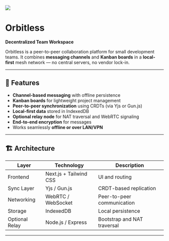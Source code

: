 <img src="banner.png">

# Orbitless

**Decentralized Team Workspace**

Orbitless is a peer-to-peer collaboration platform for small development teams. It combines **messaging channels** and **Kanban boards** in a **local-first** mesh network — no central servers, no vendor lock-in.

---

## 🚀 Features
- **Channel-based messaging** with offline persistence  
- **Kanban boards** for lightweight project management  
- **Peer-to-peer synchronization** using CRDTs (via Yjs or Gun.js)  
- **Local-first data** stored in IndexedDB  
- **Optional relay node** for NAT traversal and WebRTC signaling  
- **End-to-end encryption** for messages  
- Works seamlessly **offline or over LAN/VPN**

---

## 🏗️ Architecture
| Layer | Technology | Description |
|-------|-------------|-------------|
| Frontend | Next.js + Tailwind CSS | UI and routing |
| Sync Layer | Yjs / Gun.js | CRDT-based replication |
| Networking | WebRTC / WebSocket | Peer-to-peer communication |
| Storage | IndexedDB | Local persistence |
| Optional Relay | Node.js / Express | Bootstrap and NAT traversal |

---

